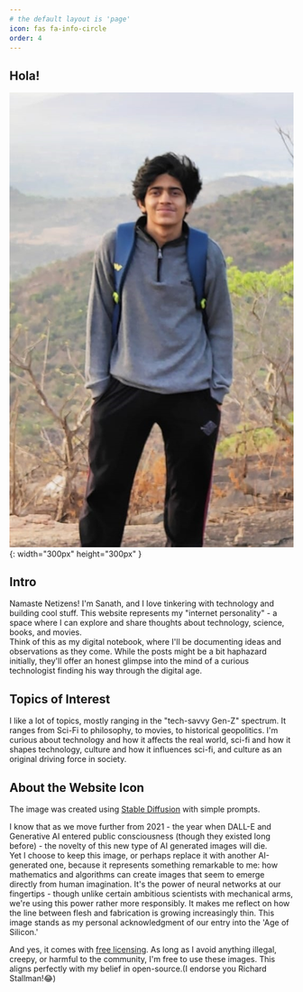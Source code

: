 ```yaml
---
# the default layout is 'page'
icon: fas fa-info-circle
order: 4
---
```

<!-- 
> This is still a now 'ALL GREEN'
{: .prompt-tip } -->

## Hola!
![](/assets/img/MyPic.jpeg){: width="300px" height="300px" }

## Intro
Namaste Netizens! I'm Sanath, and I love tinkering with technology and building cool stuff. This website represents my "internet personality" - a space where I can explore and share thoughts about technology, science, books, and movies. <br>
Think of this as my digital notebook, where I'll be documenting ideas and observations as they come. While the posts might be a bit haphazard initially, they'll offer an honest glimpse into the mind of a curious technologist finding his way through the digital age.

## Topics of Interest
I like a lot of topics, mostly ranging in the "tech-savvy Gen-Z" spectrum. It ranges from Sci-Fi to philosophy, to movies, to historical geopolitics. I'm curious about technology and how it affects the real world, sci-fi and how it shapes technology, culture and how it influences sci-fi, and culture as an original driving force in society.

## About the Website Icon
The image was created using [Stable Diffusion](https://stability.ai/) with simple prompts. 

I know that as we move further from 2021 - the year when DALL-E and Generative AI entered public consciousness (though they existed long before) - the novelty of this new type of AI generated images will die.<br>
Yet I choose to keep this image, or perhaps replace it with another AI-generated one, because it represents something remarkable to me: how mathematics and algorithms can create images that seem to emerge directly from human imagination. It's the power of neural networks at our fingertips - though unlike certain ambitious scientists with mechanical arms, we're using this power rather more responsibly.
It makes me reflect on how the line between  flesh and fabrication is growing increasingly thin. This image stands as my personal acknowledgment of our entry into the 'Age of Silicon.'

And yes, it comes with [free licensing](https://huggingface.co/spaces/CompVis/stable-diffusion-license). As long as I avoid anything illegal, creepy, or harmful to the community, I'm free to use these images. This aligns perfectly with my belief in open-source.(I endorse you Richard Stallman!😂)

